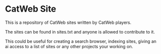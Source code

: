 # CatWeb Site
This is a repository of CatWeb sites written by CatWeb players.

The sites can be found in sites.txt and anyone is allowed to contribute to it.

This could be useful for creating a search browser, indexing sites, giving an ai access to a list of sites or any other projects your working on.
